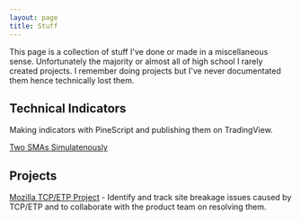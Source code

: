 ```yaml
---
layout: page
title: Stuff
---
```


This page is a collection of stuff I've done or made in a miscellaneous sense. Unfortunately the majority or almost all of high school I rarely created projects. I remember doing projects but I've never documentated them hence technically lost them.


## Technical Indicators

Making indicators with PineScript and publishing them on TradingView. 

[Two SMAs Simulatenously](https://www.tradingview.com/script/ltZt1zrj-Two-SMAs/)


## Projects

[Mozilla TCP/ETP Project](https://wiki.mozilla.org/Support/TCP-ETP) - Identify and track site breakage issues caused by TCP/ETP and to collaborate with the product team on resolving them.


